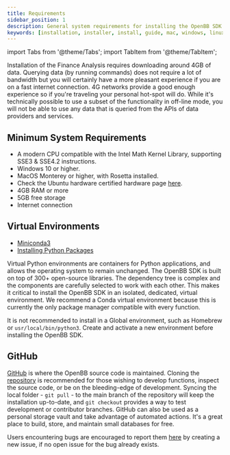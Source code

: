 ```yaml
---
title: Requirements
sidebar_position: 1
description: General system requirements for installing the OpenBB SDK.
keywords: [installation, installer, install, guide, mac, windows, linux, python, github, macos, how to, explanation, requirements, openbb, sdk, system]
---
```

import Tabs from '@theme/Tabs';
import TabItem from '@theme/TabItem';

Installation of the Finance Analysis requires downloading around 4GB of data. Querying data (by running commands) does not require a lot of bandwidth but you will certainly have a more pleasant experience if you are on a fast internet connection. 4G networks provide a good enough experience so if you're traveling your personal hot-spot will do. While it's technically possible to use a subset of the functionality in off-line mode, you will not be able to use any data that is queried from the APIs of data providers and services.

## Minimum System Requirements

- A modern CPU compatible with the Intel Math Kernel Library, supporting SSE3 & SSE4.2 instructions.
- Windows 10 or higher.
- MacOS Monterey or higher, with Rosetta installed.
- Check the Ubuntu hardware certified hardware page [here](https://ubuntu.com/certified?q=&limit=20&category=Desktop&category=Laptop).
- 4GB RAM or more
- 5GB free storage
- Internet connection

## Virtual Environments

- [Miniconda3](https://docs.conda.io/en/latest/miniconda.html)
- [Installing Python Packages](https://packaging.python.org/en/latest/tutorials/installing-packages/)

Virtual Python environments are containers for Python applications, and allows the operating system to remain unchanged. The OpenBB SDK is built on top of 300+ open-source libraries. The dependency tree is complex and the components are carefully selected to work with each other. This makes it critical to install the OpenBB SDK in an isolated, dedicated, virtual environment. We recommend a Conda virtual environment because this is currently the only package manager compatible with every function.

It is not recommended to install in a Global environment, such as Homebrew or `usr/local/bin/python3`. Create and activate a new environment before installing the OpenBB SDK.

## GitHub

[GitHub](https://github.com/OpenBB-finance/OpenBBTerminal) is where the OpenBB source code is maintained. Cloning the [repository](https://github.com/OpenBB-finance/OpenBBTerminal.git) is recommended for those wishing to develop functions, inspect the source code, or be on the bleeding-edge of development. Syncing the local folder - `git pull` - to the main branch of the repository will keep the installation up-to-date, and `git checkout` provides a way to test development or contributor branches. GitHub can also be used as a personal storage vault and take advantage of automated actions. It's a great place to build, store, and maintain small databases for free.

Users encountering bugs are encouraged to report them [here](https://github.com/OpenBB-finance/OpenBBTerminal/issues/new/choose) by creating a new issue, if no open issue for the bug already exists.
